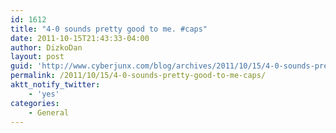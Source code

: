 ```yaml
---
id: 1612
title: "4-0 sounds pretty good to me. #caps"
date: 2011-10-15T21:43:33-04:00
author: DizkoDan
layout: post
guid: 'http://www.cyberjunx.com/blog/archives/2011/10/15/4-0-sounds-pretty-good-to-me-caps/'
permalink: /2011/10/15/4-0-sounds-pretty-good-to-me-caps/
aktt_notify_twitter:
    - 'yes'
categories:
    - General
---
```


<div class="posterous_autopost"></div>